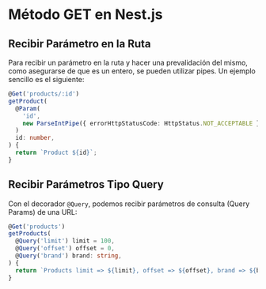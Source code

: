 # Método GET en Nest.js

## Recibir Parámetro en la Ruta

Para recibir un parámetro en la ruta y hacer una prevalidación del mismo, como asegurarse de que es un entero, se pueden utilizar pipes. Un ejemplo sencillo es el siguiente:

```typescript
@Get('products/:id')
getProduct(
  @Param(
    'id',
    new ParseIntPipe({ errorHttpStatusCode: HttpStatus.NOT_ACCEPTABLE }),
  )
  id: number,
) {
  return `Product ${id}`;
}
```

## Recibir Parámetros Tipo Query

Con el decorador `@Query`, podemos recibir parámetros de consulta (Query Params) de una URL:

```typescript
@Get('products')
getProducts(
  @Query('limit') limit = 100,
  @Query('offset') offset = 0,
  @Query('brand') brand: string,
) {
  return `Products limit => ${limit}, offset => ${offset}, brand => ${brand}`;
}
```
